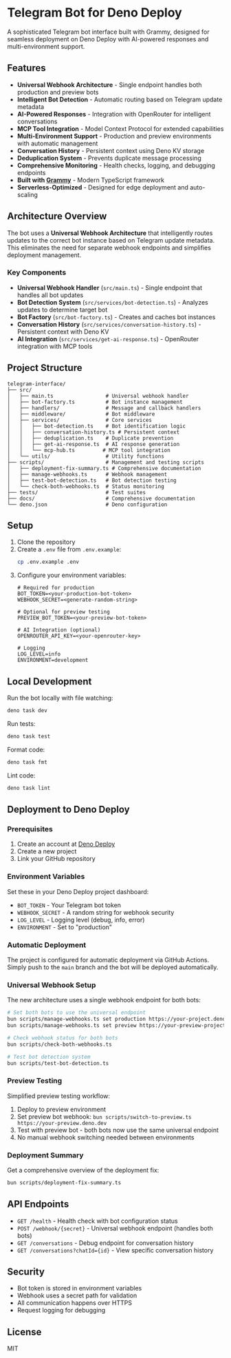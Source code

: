 # Telegram Bot for Deno Deploy

A sophisticated Telegram bot interface built with Grammy, designed for seamless deployment on Deno Deploy with AI-powered responses and multi-environment support.

## Features

- **Universal Webhook Architecture** - Single endpoint handles both production and preview bots
- **Intelligent Bot Detection** - Automatic routing based on Telegram update metadata
- **AI-Powered Responses** - Integration with OpenRouter for intelligent conversations
- **MCP Tool Integration** - Model Context Protocol for extended capabilities
- **Multi-Environment Support** - Production and preview environments with automatic management
- **Conversation History** - Persistent context using Deno KV storage
- **Deduplication System** - Prevents duplicate message processing
- **Comprehensive Monitoring** - Health checks, logging, and debugging endpoints
- **Built with [Grammy](https://grammy.dev/)** - Modern TypeScript framework
- **Serverless-Optimized** - Designed for edge deployment and auto-scaling

## Architecture Overview

The bot uses a **Universal Webhook Architecture** that intelligently routes updates to the correct bot instance based on Telegram update metadata. This eliminates the need for separate webhook endpoints and simplifies deployment management.

### Key Components

- **Universal Webhook Handler** (`src/main.ts`) - Single endpoint that handles all bot updates
- **Bot Detection System** (`src/services/bot-detection.ts`) - Analyzes updates to determine target bot
- **Bot Factory** (`src/bot-factory.ts`) - Creates and caches bot instances
- **Conversation History** (`src/services/conversation-history.ts`) - Persistent context with Deno KV
- **AI Integration** (`src/services/get-ai-response.ts`) - OpenRouter integration with MCP tools

## Project Structure

```
telegram-interface/
├── src/
│   ├── main.ts                 # Universal webhook handler
│   ├── bot-factory.ts          # Bot instance management
│   ├── handlers/               # Message and callback handlers
│   ├── middleware/             # Bot middleware
│   ├── services/               # Core services
│   │   ├── bot-detection.ts    # Bot identification logic
│   │   ├── conversation-history.ts # Persistent context
│   │   ├── deduplication.ts    # Duplicate prevention
│   │   ├── get-ai-response.ts  # AI response generation
│   │   └── mcp-hub.ts         # MCP tool integration
│   └── utils/                  # Utility functions
├── scripts/                    # Management and testing scripts
│   ├── deployment-fix-summary.ts # Comprehensive documentation
│   ├── manage-webhooks.ts      # Webhook management
│   ├── test-bot-detection.ts   # Bot detection testing
│   └── check-both-webhooks.ts  # Status monitoring
├── tests/                      # Test suites
├── docs/                       # Comprehensive documentation
└── deno.json                   # Deno configuration
```

## Setup

1. Clone the repository
2. Create a `.env` file from `.env.example`:
   ```bash
   cp .env.example .env
   ```
3. Configure your environment variables:
   ```
   # Required for production
   BOT_TOKEN=<your-production-bot-token>
   WEBHOOK_SECRET=<generate-random-string>
   
   # Optional for preview testing
   PREVIEW_BOT_TOKEN=<your-preview-bot-token>
   
   # AI Integration (optional)
   OPENROUTER_API_KEY=<your-openrouter-key>
   
   # Logging
   LOG_LEVEL=info
   ENVIRONMENT=development
   ```

## Local Development

Run the bot locally with file watching:

```bash
deno task dev
```

Run tests:

```bash
deno task test
```

Format code:

```bash
deno task fmt
```

Lint code:

```bash
deno task lint
```

## Deployment to Deno Deploy

### Prerequisites

1. Create an account at [Deno Deploy](https://deno.com/deploy)
2. Create a new project
3. Link your GitHub repository

### Environment Variables

Set these in your Deno Deploy project dashboard:

- `BOT_TOKEN` - Your Telegram bot token
- `WEBHOOK_SECRET` - A random string for webhook security
- `LOG_LEVEL` - Logging level (debug, info, error)
- `ENVIRONMENT` - Set to "production"

### Automatic Deployment

The project is configured for automatic deployment via GitHub Actions. Simply push to the `main` branch and the bot will be deployed automatically.

### Universal Webhook Setup

The new architecture uses a single webhook endpoint for both bots:

```bash
# Set both bots to use the universal endpoint
bun scripts/manage-webhooks.ts set production https://your-project.deno.dev
bun scripts/manage-webhooks.ts set preview https://your-preview-project.deno.dev

# Check webhook status for both bots
bun scripts/check-both-webhooks.ts

# Test bot detection system
bun scripts/test-bot-detection.ts
```

### Preview Testing

Simplified preview testing workflow:

1. Deploy to preview environment
2. Set preview bot webhook: `bun scripts/switch-to-preview.ts https://your-preview.deno.dev`
3. Test with preview bot - both bots now use the same universal endpoint
4. No manual webhook switching needed between environments

### Deployment Summary

Get a comprehensive overview of the deployment fix:

```bash
bun scripts/deployment-fix-summary.ts
```

## API Endpoints

- `GET /health` - Health check with bot configuration status
- `POST /webhook/{secret}` - Universal webhook endpoint (handles both bots)
- `GET /conversations` - Debug endpoint for conversation history
- `GET /conversations?chatId={id}` - View specific conversation history

## Security

- Bot token is stored in environment variables
- Webhook uses a secret path for validation
- All communication happens over HTTPS
- Request logging for debugging

## License

MIT
